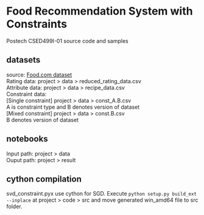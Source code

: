 # Food Recommendation System with Constraints
Postech CSED499I-01 source code and samples

## datasets
source: [Food.com dataset](https://www.kaggle.com/shuyangli94/food-com-recipes-and-user-interactions)  
Rating data: project > data > reduced_rating_data.csv  
Attribute data: project > data > recipe_data.csv  
Constraint data:  
[Single constraint] project > data > const_A.B.csv  
A is constraint type and B denotes version of dataset  
[Mixed constraint] project > data > const.B.csv  
B denotes version of dataset

## notebooks
Input path: project > data  
Ouput path: project > result

## cython compilation
svd_constraint.pyx use cython for SGD. Execute `python setup.py build_ext --inplace` at project > code > src and move generated win_amd64 file to src folder.
